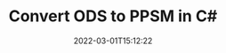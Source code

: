 ---
############################# Static ############################
layout: "auto-gen-conversion"
date: 2022-03-01T15:12:22
draft: false
otherformats: csv dif epub fods htm html json mht mhtml ods pdf sxc tex tsv xlam xls xlsb xlsm xlsx xlt xltm xltx xml xps
breadcrumb: ODS to PPSM in C#

############################# Head ############################
head_title: "ODS to PPSM Converter in C#"
head_description: "Convert ODS to PPSM in .NET using a few lines of code. Use the GroupDocs Document Conversion API to convert over 160 file formats."

############################# Header ############################
title: "Convert ODS to PPSM in C#"
description: "ODS to PPSM conversion with a few lines of .NET code"
bg_image: "https://cms.admin.containerize.com/templates/aspose/App_Themes/V3/images/bg/header1.png"
bg_overlay: false
button:
    enable: true

############################# SubMenu ############################
submenu:
    enable: true

    left:
        img_alt: "GroupDocs.Conversion for .NET"
        image: "https://cms.admin.containerize.com/templates/groupdocs/images/product-logos/90x90-noborder/groupdocs-conversion-net.png"
        product: "GroupDocs.Conversion"
        platform: ".NET"

    

############################# About ############################
about:
    enable: true
    title: "About GroupDocs.Conversion для .NET API"
    content: |
        [GroupDocs.Conversion for .NET](https://products.groupdocs.com/conversion/net/) can be used to convert Microsoft Word, Excel, PowerPoint, PDF, Visio and other formats. GroupDocs.Conversion is a standalone API that is suitable for back-end and internal systems where high performance is required. It does not depend on any software such as Microsoft or Open Office.
    

overview:
    enable: true
    content: |
        Convert your ODS files to PPSM in .NET easily. You can use just a couple of C# code lines in any platform of your choice like - Windows, Linux, macOS.
        You can try ODS to PPSM conversion for free and evaluate conversion results quality.
        Along with simple file conversion scenarios you can try more advanced options for loading source ODS file and for saving output PPSM result. 
        
        For example, for the source ODS file you may use the following load options:

        * auto-detect file format;
        * specify password for protected files (if file format supports it);
        * replace missing fonts to preserve document appearance.
        
        There are also advanced convert options for the PPSM file:

        * convert specific document page or page range;
        * add a watermark to the converted PPSM file.

        Once conversion is completed you can save your PPSM file to the local file path or any third-party storage like FTP, Amazon S3, Google Drive, Dropbox etc.
        Please note - to convert ODS to PPSM there is no need for any additional software installed - like MS Office, Open Office, Adobe Acrobat Reader etc. 


############################# Steps ############################
steps:
    enable: true
    title_left: "Steps to convert ODS to PPSM in C#"
    content_left: |
        [GroupDocs.Conversion](https://products.groupdocs.com/conversion/net/) makes it easy for developers to convert a ODS file to PPSM with a few lines of code.

        * Create an instance of the Converter class and provide the file ODS with the full path
        * Create and set ConvertOptions for PPSM type.
        * Call the Converter.Convert method and pass the full path and format (PPSM) as a parameter
        
    title_right: "System Requirements"
    content_right: |
        Basic conversion with GroupDocs.Conversion for .NET can be done in just a few simple steps. Our APIs are supported on all major platforms and operating systems. Before executing the code below, make sure you have the following prerequisites installed on your system.

        * Operating systems: Microsoft Windows, Linux, MacOS
        * Development environments: Microsoft Visual Studio, Xamarin, MonoDevelop
        * Frameworks: .NET Framework, .NET Standard, .NET Core, Mono
        * Get the latest GroupDocs.Conversion for .NET from [Nuget](https://www.nuget.org/packages/groupdocs.conversion)
        
    code: |
        ```cs
        // Load ODS file
        var converter = new GroupDocs.Conversion.Converter("template.ods");
        // Set conversion parameters for PPSM format
        var convertOptions = converter.GetPossibleConversions()["ppsm"].ConvertOptions;
        // Convert to PPSM format
        converter.Convert("output.ppsm", convertOptions);        
        ```
        
demos:
    enable: true
    title: "ODS to PPSM Live Demo"
    content: |
       Convert ODS to PPSM now by visiting the [GroupDocs.Conversion App](https://products.groupdocs.app/conversion/family) website. Online demo has the following advantages
          

more_formats:
    enable: true
    title: "Other supported transformations ODS"
    content: "You can also convert ODS to many other file formats. Please see the list below."
       
       
back_to_top:
    enable: true
---